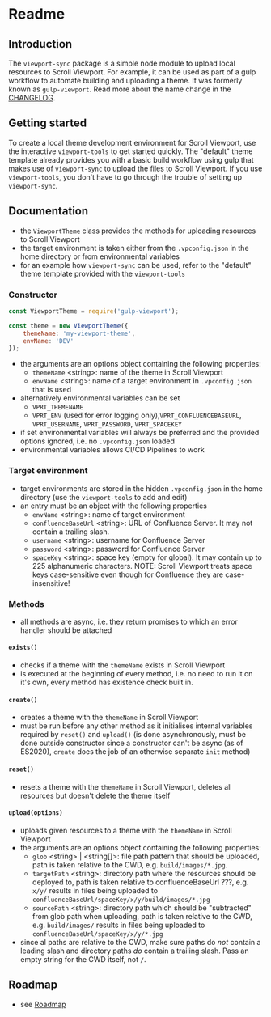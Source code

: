 # Readme

## Introduction

The `viewport-sync` package is a simple node module to upload local resources to Scroll Viewport. For example, it can be used as part of a gulp workflow to automate building and uploading a theme. It was formerly known as `gulp-viewport`. Read more about the name change in the [CHANGELOG](CHANGELOG.md).


## Getting started

To create a local theme development environment for Scroll Viewport, use the interactive `viewport-tools` to get started quickly. The "default" theme template already provides you with a basic build workflow using gulp that makes use of `viewport-sync` to upload the files to Scroll Viewport. If you use `viewport-tools`, you don't have to go through the trouble of setting up `viewport-sync`.


## Documentation

- the `ViewportTheme` class provides the methods for uploading resources to Scroll Viewport
- the target environment is taken either from the `.vpconfig.json` in the home directory or from environmental variables
- for an example how `viewport-sync` can be used, refer to the "default" theme template provided with the `viewport-tools`

### Constructor

```javascript
const ViewportTheme = require('gulp-viewport');

const theme = new ViewportTheme({
    themeName: 'my-viewport-theme',
    envName: 'DEV'
});
```

- the arguments are an options object containing the following properties:
    - `themeName` &lt;string&gt;: name of the theme in Scroll Viewport
    - `envName` &lt;string&gt;: name of a target environment in `.vpconfig.json` that is used
- alternatively environmental variables can be set
    - `VPRT_THEMENAME`
    - `VPRT_ENV` (used for error logging only),`VPRT_CONFLUENCEBASEURL`, `VPRT_USERNAME`, `VPRT_PASSWORD`, `VPRT_SPACEKEY`
- if set environmental variables will always be preferred and the provided options ignored, i.e. no `.vpconfig.json` loaded
- environmental variables allows CI/CD Pipelines to work

### Target environment

- target environments are stored in the hidden `.vpconfig.json` in the home directory (use the `viewport-tools` to add and edit)
- an entry must be an object with the following properties
    - `envName` &lt;string&gt;: name of target environment
    - `confluenceBaseUrl` &lt;string&gt;: URL of Confluence Server. It may not contain a trailing slash.
    - `username` &lt;string&gt;: username for Confluence Server
    - `password` &lt;string&gt;: password for Confluence Server
    - `spaceKey` &lt;string&gt;: space key (empty for global). It may contain up to 225 alphanumeric characters. NOTE: Scroll Viewport treats space keys case-sensitive even though for Confluence they are case-insensitive!

### Methods

- all methods are async, i.e. they return promises to which an error handler should be attached

#### `exists()`

- checks if a theme with the `themeName` exists in Scroll Viewport
- is executed at the beginning of every method, i.e. no need to run it on it's own, every method has existence check built in.

#### `create()`

- creates a theme with the `themeName` in Scroll Viewport
- must be run before any other method as it initialises internal variables required by `reset()` and `upload()` (is done asynchronously, must be done outside constructor since a constructor can't be async (as of ES2020), `create` does the job of an otherwise separate `init` method)

#### `reset()`

- resets a theme with the `themeName` in Scroll Viewport, deletes all resources but doesn't delete the theme itself

#### `upload(options)`

- uploads given resources to a theme with the `themeName` in Scroll Viewport
- the arguments are an options object containing the following properties:
    - `glob` &lt;string&gt; | &lt;string[]&gt;: file path pattern that should be uploaded, path is taken relative to the CWD, e.g. `build/images/*.jpg`.
    - `targetPath` &lt;string&gt;: directory path where the resources should be deployed to, path is taken relative to confluenceBaseUrl ???, e.g. `x/y/` results in files being uploaded to `confluenceBaseUrl/spaceKey/x/y/build/images/*.jpg`
    - `sourcePath` &lt;string&gt;: directory path which should be "subtracted" from glob path when uploading, path is taken relative to the CWD, e.g. `build/images/` results in files being uploaded to `confluenceBaseUrl/spaceKey/x/y/*.jpg`
- since al paths are relative to the CWD, make sure paths do _not_ contain a leading slash and directory paths _do_ contain a trailing slash. Pass an empty string for the CWD itself, not `/`.


## Roadmap

- see [Roadmap](Roadmap.md)